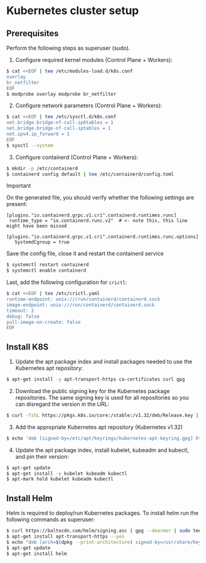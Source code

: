 # Kubernetes cluster setup

## Prerequisites
Perform the following steps as superuser (sudo).

1. Configure required kernel modules (Control Plane + Workers):

```bash
$ cat <<EOF | tee /etc/modules-load.d/k8s.conf
overlay
br_netfilter
EOF
$ modprobe overlay modprobe br_netfilter
```

2. Configure network parameters (Control Plane + Workers):

```bash
$ cat <<EOF | tee /etc/sysctl.d/k8s.conf
net.bridge.bridge-nf-call-ip6tables = 1
net.bridge.bridge-nf-call-iptables = 1
net.ipv4.ip_forward = 1
EOF
$ sysctl --system
```

3. Configure containerd (Control Plane + Workers):

```bash
$ mkdir -p /etc/containerd
$ containerd config default | tee /etc/containerd/config.toml
```

> [!IMPORTANT] 
> On the generated file, you should verify whether the following settings are present: 
>```
> [plugins."io.containerd.grpc.v1.cri".containerd.runtimes.runc]
>  runtime_type = "io.containerd.runc.v2"  # <- note this, this line might have been missed
>  [plugins."io.containerd.grpc.v1.cri".containerd.runtimes.runc.options]
>    SystemdCgroup = true
> ```

Save the config file, close it and restart the containerd service

```bash
$ systemctl restart containerd
$ systemctl enable containerd
```

Last, add the following configuration for `crictl`:

```bash
$ cat <<EOF | tee /etc/crictl.yaml
runtime-endpoint: unix:///run/containerd/containerd.sock
image-endpoint: unix:///run/containerd/containerd.sock
timeout: 2
debug: false
pull-image-on-create: false
EOF
```

## Install K8S

1. Update the apt package index and install packages needed to use the Kubernetes apt repository:

```bash
$ apt-get install -y apt-transport-https ca-certificates curl gpg
```

2. Download the public signing key for the Kubernetes package repositories. The same signing key is used for all repositories so you can disregard the version in the URL:

```bash
$ curl -fsSL https://pkgs.k8s.io/core:/stable:/v1.32/deb/Release.key | sudo gpg --dearmor -o /etc/apt/keyrings/kubernetes-apt-keyring.gpg
```

3. Add the appropriate Kubernetes apt repository (Kubernetes v1.32)

```bash
$ echo 'deb [signed-by=/etc/apt/keyrings/kubernetes-apt-keyring.gpg] https://pkgs.k8s.io/core:/stable:/v1.32/deb/ /' | sudo tee /etc/apt/sources.list.d/kubernetes.list
```

4. Update the apt package index, install kubelet, kubeadm and kubectl, and pin their version:

```bash
$ apt-get update
$ apt-get install -y kubelet kubeadm kubectl
$ apt-mark hold kubelet kubeadm kubectl
```


## Install Helm
Helm is required to deploy/run Kubernetes packages. To install helm run the following commands as superuser:

```bash
$ curl https://baltocdn.com/helm/signing.asc | gpg --dearmor | sudo tee /usr/share/keyrings/helm.gpg > /dev/null
$ apt-get install apt-transport-https --yes
$ echo "deb [arch=$(dpkg --print-architecture) signed-by=/usr/share/keyrings/helm.gpg] https://baltocdn.com/helm/stable/debian/ all main" | tee /etc/apt/sources.list.d/helm-stable-debian.list
$ apt-get update
$ apt-get install helm
```